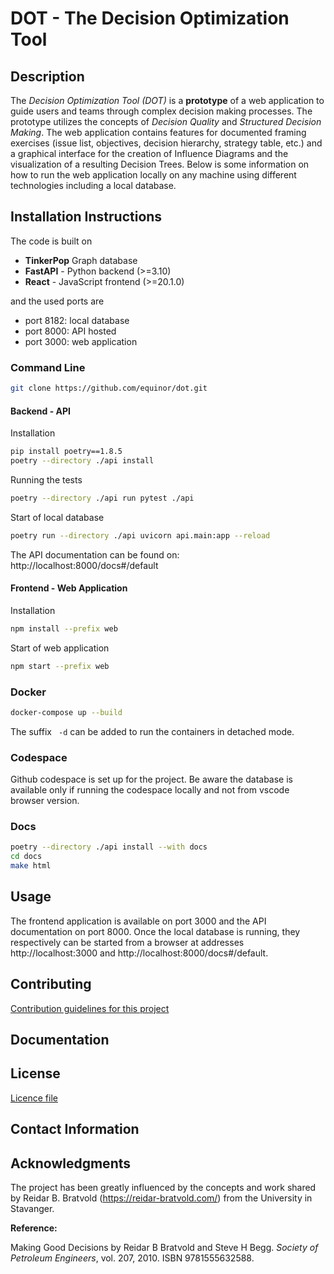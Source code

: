 # DOT - The Decision Optimization Tool

## Description

The *Decision Optimization Tool (DOT)* is a **prototype** of a web application to guide users and teams through complex decision making processes.
The prototype utilizes the concepts of *Decision Quality* and *Structured Decision Making*.
The web application contains features for documented framing exercises (issue list, objectives, decision hierarchy, strategy table, etc.) and a graphical interface for the creation of Influence Diagrams and the visualization of a resulting Decision Trees.
Below is some information on how to run the web application locally on any machine using different technologies including a local database.


## Installation Instructions

The code is built on

- **TinkerPop** Graph database
- **FastAPI** - Python backend (>=3.10)
- **React** - JavaScript frontend (>=20.1.0)


and the used ports are

- port 8182: local database
- port 8000: API hosted
- port 3000: web application

### Command Line

```bash
git clone https://github.com/equinor/dot.git
```


#### Backend - API

Installation

```bash
pip install poetry==1.8.5
poetry --directory ./api install
```

Running the tests

```bash
poetry --directory ./api run pytest ./api
```

Start of local database

```bash
poetry run --directory ./api uvicorn api.main:app --reload
```

The API documentation can be found on: http://localhost:8000/docs#/default

#### Frontend - Web Application

Installation

```bash
npm install --prefix web
```

Start of web application

```bash
npm start --prefix web
```

### Docker

```bash
docker-compose up --build
```

The suffix ` -d` can be added to run the containers in detached mode.

### Codespace

Github codespace is set up for the project. Be aware the database is available only if running the codespace locally and not from vscode browser version.


### Docs

```bash
poetry --directory ./api install --with docs
cd docs
make html
```


## Usage


The frontend application is available on port 3000 and the API documentation on port 8000. Once the local database is running, they respectively can be started from a browser at addresses
http://localhost:3000 and http://localhost:8000/docs#/default.


## Contributing

[Contribution guidelines for this project](./CONTRIBUTING.md)

## Documentation

## License

[Licence file](./LICENSE)


## Contact Information

## Acknowledgments

The project has been greatly influenced by the concepts and work shared by Reidar B. Bratvold (https://reidar-bratvold.com/) from the University in Stavanger.


__Reference:__

Making Good Decisions by Reidar B Bratvold and Steve H Begg. _Society of Petroleum Engineers_, vol. 207,  2010. ISBN 9781555632588.
